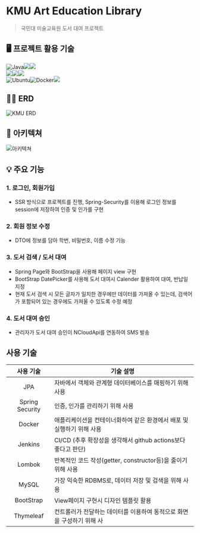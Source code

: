 # KMU Art Education Library
> 국민대 미술교육원 도서 대여 프로젝트

## 🖥️ 프로젝트 활용 기술 
<p>
	
![Java](https://img.shields.io/badge/java-%23ED8B00.svg?style=for-the-badge&logo=openjdk&logoColor=white)<img src="https://img.shields.io/badge/thymeleaf-005F0F?style=for-the-badge&logo=thymeleaf&logoColor=white"><img src="https://img.shields.io/badge/mysql-4479A1?style=for-the-badge&logo=mysql&logoColor=white">
<br>
<img src="https://img.shields.io/badge/Spring-6DB33F?style=for-the-badge&logo=Spring&logoColor=white"><img src="https://img.shields.io/badge/springsecurity-6DB33F?style=for-the-badge&logo=springsecurity&logoColor=white"><img src="https://img.shields.io/badge/spring data jpa-6DB33F?style=for-the-badge&logo=Spring&logoColor=white">
<br>![Ubuntu](https://img.shields.io/badge/Ubuntu-E95420?style=for-the-badge&logo=ubuntu&logoColor=white)![Docker](https://img.shields.io/badge/docker-%230db7ed.svg?style=for-the-badge&logo=docker&logoColor=white)<img src="https://img.shields.io/badge/aws-232F3E.svg?&style=for-the-badge&logo=amazonaws&logoColor=white">

</p>

## ✍🏻 ERD 

![KMU ERD](https://github.com/ramloper/kookmin/assets/114231216/cde14e22-eed2-49c1-adcd-78acd165026d)

## 🌟 아키텍쳐 
![아키텍쳐](https://github.com/ramloper/kookmin/assets/114231216/5bf8ba62-5c99-4ae1-a4fb-b9515d156d50)



## 💡 주요 기능
### 1. 로그인, 회원가입
- SSR 방식으로 프로젝트를 진행, Spring-Security를 이용해 로그인 정보를 session에 저장하여 인증 및 인가를 구현
### 2. 회원 정보 수정
- DTO에 정보를 담아 학번, 비밀번호, 이름 수정 기능 
### 3. 도서 검색 / 도서 대여
- Spring Page와 BootStrap을 사용해 페이지 view 구현
- BootStrap DatePicker를 사용해 도서 대여시 Calender 활용하여 대여, 반납일 지정
- 현재 도서 검색 시 모든 글자가 일치한 경우에만 데이터를 가져올 수 있는데, 검색어가 포함되어 있는 경우에도 가져올 수 있도록 수정 예정
### 4. 도서 대여 승인
- 관리자가 도서 대여 승인이 NCloudApi를 연동하여 SMS 발송

## 사용 기술
|      사용 기술       | 기술 설명                                        |
|:----------------:|----------------------------------------------|
|       JPA        | 자바에서 객체와 관계형 데이터베이스를 매핑하기 위해 사용              |
| Spring Security  | 인증, 인가를 관리하기 위해 사용                           |
|      Docker      | 애플리케이션을 컨테이너화하여 같은 환경에서 배포 및 실행하기 위해 사용      |
|     Jenkins      | CI/CD (추후 확장성을 생각해서 github actions보다 좋다고 판단) |
|      Lombok      | 반복적인 코드 작성(getter, constructor등)을 줄이기 위해 사용  |
|      MySQL       | 가장 익숙한 RDBMS로, 데이터 저장 및 검색을 위해 사용            |
|     BootStrap    | View페이지 구현시 디자인 템플릿 활용             |
|     Thymeleaf    | 컨트롤러가 전달하는 데이터를 이용하여 동적으로 화면을 구성하기 위해 사             |

<br/>
